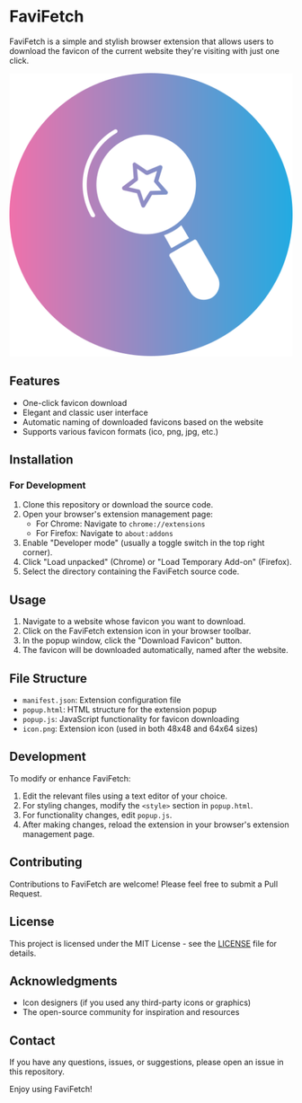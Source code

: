 # FaviFetch

FaviFetch is a simple and stylish browser extension that allows users to download the favicon of the current website they're visiting with just one click.

![FaviFetch Logo](icon.png)

## Features

- One-click favicon download
- Elegant and classic user interface
- Automatic naming of downloaded favicons based on the website
- Supports various favicon formats (ico, png, jpg, etc.)

## Installation

### For Development

1. Clone this repository or download the source code.
2. Open your browser's extension management page:
   - For Chrome: Navigate to `chrome://extensions`
   - For Firefox: Navigate to `about:addons`
3. Enable "Developer mode" (usually a toggle switch in the top right corner).
4. Click "Load unpacked" (Chrome) or "Load Temporary Add-on" (Firefox).
5. Select the directory containing the FaviFetch source code.

## Usage

1. Navigate to a website whose favicon you want to download.
2. Click on the FaviFetch extension icon in your browser toolbar.
3. In the popup window, click the "Download Favicon" button.
4. The favicon will be downloaded automatically, named after the website.

## File Structure

- `manifest.json`: Extension configuration file
- `popup.html`: HTML structure for the extension popup
- `popup.js`: JavaScript functionality for favicon downloading
- `icon.png`: Extension icon (used in both 48x48 and 64x64 sizes)

## Development

To modify or enhance FaviFetch:

1. Edit the relevant files using a text editor of your choice.
2. For styling changes, modify the `<style>` section in `popup.html`.
3. For functionality changes, edit `popup.js`.
4. After making changes, reload the extension in your browser's extension management page.

## Contributing

Contributions to FaviFetch are welcome! Please feel free to submit a Pull Request.

## License

This project is licensed under the MIT License - see the [LICENSE](LICENSE) file for details.

## Acknowledgments

- Icon designers (if you used any third-party icons or graphics)
- The open-source community for inspiration and resources

## Contact

If you have any questions, issues, or suggestions, please open an issue in this repository.

Enjoy using FaviFetch!